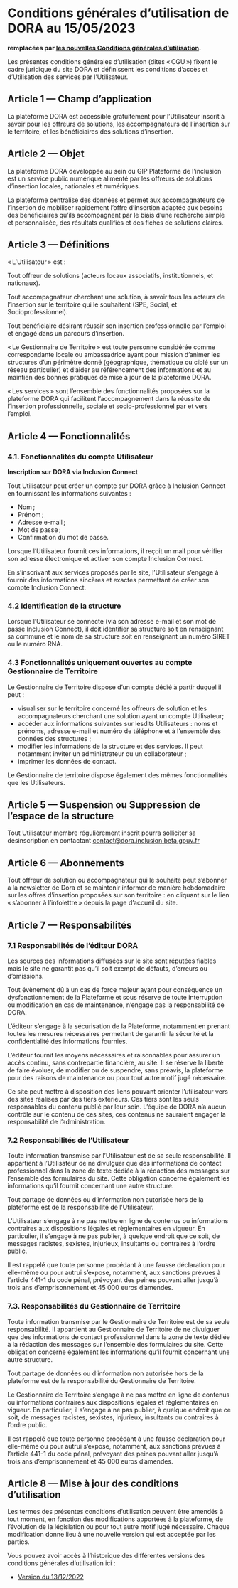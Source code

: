 # Conditions générales d’utilisation de DORA au 15/05/2023

**remplacées par [les nouvelles Conditions générales d’utilisation](/cgu).**

Les présentes conditions générales d’utilisation (dites « CGU ») fixent le cadre juridique du site DORA et définissent les conditions d’accès et d’Utilisation des services par l’Utilisateur.

## Article 1 — Champ d’application

La plateforme DORA est accessible gratuitement pour l’Utilisateur inscrit à savoir pour les offreurs de solutions, les accompagnateurs de l’insertion sur le territoire, et les bénéficiaires des solutions d’insertion.

## Article 2 — Objet

La plateforme DORA développée au sein du GIP Plateforme de l’inclusion est un service public numérique alimenté par les offreurs de solutions d’insertion locales, nationales et numériques.

La plateforme centralise des données et permet aux accompagnateurs de l’insertion de mobiliser rapidement l’offre d’insertion adaptée aux besoins des bénéficiaires qu’ils accompagnent par le biais d’une recherche simple et personnalisée, des résultats qualifiés et des fiches de solutions claires.

## Article 3 — Définitions

« L’Utilisateur » est :

Tout offreur de solutions (acteurs locaux associatifs, institutionnels, et nationaux).

Tout accompagnateur cherchant une solution, à savoir tous les acteurs de l’insertion sur le territoire qui le souhaitent (SPE, Social, et Socioprofessionnel).

Tout bénéficiaire désirant réussir son insertion professionnelle par l’emploi et engagé dans un parcours d’insertion.

« Le Gestionnaire de Territoire » est toute personne considérée comme correspondante locale ou ambassadrice ayant pour mission d’animer les structures d’un périmètre donné (géographique, thématique ou ciblé sur un réseau particulier) et d’aider au référencement des informations et au maintien des bonnes pratiques de mise à jour de la plateforme DORA.

« Les services » sont l’ensemble des fonctionnalités proposées sur la plateforme DORA qui facilitent l’accompagnement dans la réussite de l’insertion professionnelle, sociale et socio-professionnel par et vers l’emploi.

## Article 4 — Fonctionnalités

### 4.1. Fonctionnalités du compte Utilisateur

**Inscription sur DORA via Inclusion Connect**

Tout Utilisateur peut créer un compte sur DORA grâce à Inclusion Connect en fournissant les informations suivantes :

- Nom ;
- Prénom ;
- Adresse e-mail ;
- Mot de passe ;
- Confirmation du mot de passe.

Lorsque l’Utilisateur fournit ces informations, il reçoit un mail pour vérifier son adresse électronique et activer son compte Inclusion Connect.

En s’inscrivant aux services proposés par le site, l’Utilisateur s’engage à fournir des informations sincères et exactes permettant de créer son compte Inclusion Connect.

### 4.2 Identification de la structure

Lorsque l’Utilisateur se connecte (via son adresse e-mail et son mot de passe Inclusion Connect), il doit identifier sa structure soit en renseignant sa commune et le nom de sa structure soit en renseignant un numéro SIRET ou le numéro RNA.

### 4.3 Fonctionnalités uniquement ouvertes au compte Gestionnaire de Territoire

Le Gestionnaire de Territoire dispose d’un compte dédié à partir duquel il peut :

- visualiser sur le territoire concerné les offreurs de solution et les accompagnateurs cherchant une solution ayant un compte Utilisateur;
- accéder aux informations suivantes sur lesdits Utilisateurs : noms et prénoms, adresse e-mail et numéro de téléphone et à l’ensemble des données des structures ;
- modifier les informations de la structure et des services. Il peut notamment inviter un administrateur ou un collaborateur ;
- imprimer les données de contact.

Le Gestionnaire de territoire dispose également des mêmes fonctionnalités que les Utilisateurs.

## Article 5 — Suspension ou Suppression de l’espace de la structure

Tout Utilisateur membre régulièrement inscrit pourra solliciter sa désinscription en contactant [contact@dora.inclusion.beta.gouv.fr](mailto:contact@dora.inclusion.beta.gouv.fr)

## Article 6 — Abonnements

Tout offreur de solution ou accompagnateur qui le souhaite peut s’abonner à la newsletter de Dora et se maintenir informer de manière hebdomadaire sur les offres d’insertion proposées sur son territoire : en cliquant sur le lien « s’abonner à l’infolettre » depuis la page d’accueil du site.

## Article 7 — Responsabilités

### 7.1 Responsabilités de l’éditeur DORA

Les sources des informations diffusées sur le site sont réputées fiables mais le site ne garantit pas qu’il soit exempt de défauts, d’erreurs ou d’omissions.

Tout évènement dû à un cas de force majeur ayant pour conséquence un dysfonctionnement de la Plateforme et sous réserve de toute interruption ou modification en cas de maintenance, n’engage pas la responsabilité de DORA.

L’éditeur s’engage à la sécurisation de la Plateforme, notamment en prenant toutes les mesures nécessaires permettant de garantir la sécurité et la confidentialité des informations fournies.

L’éditeur fournit les moyens nécessaires et raisonnables pour assurer un accès continu, sans contrepartie financière, au site. Il se réserve la liberté de faire évoluer, de modifier ou de suspendre, sans préavis, la plateforme pour des raisons de maintenance ou pour tout autre motif jugé nécessaire.

Ce site peut mettre à disposition des liens pouvant orienter l’utilisateur vers des sites réalisés par des tiers extérieurs. Ces tiers sont les seuls responsables du contenu publié par leur soin. L’équipe de DORA n’a aucun contrôle sur le contenu de ces sites, ces contenus ne sauraient engager la responsabilité de l’administration.

### 7.2 Responsabilités de l’Utilisateur

Toute information transmise par l’Utilisateur est de sa seule responsabilité. Il appartient à l’Utilisateur de ne divulguer que des informations de contact professionnel dans la zone de texte dédiée à la rédaction des messages sur l’ensemble des formulaires du site. Cette obligation concerne également les informations qu’il fournit concernant une autre structure.

Tout partage de données ou d’information non autorisée hors de la plateforme est de la responsabilité de l’Utilisateur.

L’Utilisateur s’engage à ne pas mettre en ligne de contenus ou informations contraires aux dispositions légales et règlementaires en vigueur. En particulier, il s’engage à ne pas publier, à quelque endroit que ce soit, de messages racistes, sexistes, injurieux, insultants ou contraires à l’ordre public.

Il est rappelé que toute personne procédant à une fausse déclaration pour elle-même ou pour autrui s’expose, notamment, aux sanctions prévues à l’article 441-1 du code pénal, prévoyant des peines pouvant aller jusqu’à trois ans d’emprisonnement et 45 000 euros d’amendes.

### 7.3. Responsabilités du Gestionnaire de Territoire

Toute information transmise par le Gestionnaire de Territoire est de sa seule responsabilité. Il appartient au Gestionnaire de Territoire de ne divulguer que des informations de contact professionnel dans la zone de texte dédiée à la rédaction des messages sur l’ensemble des formulaires du site. Cette obligation concerne également les informations qu’il fournit concernant une autre structure.

Tout partage de données ou d’information non autorisée hors de la plateforme est de la responsabilité du Gestionnaire de Territoire.

Le Gestionnaire de Territoire s’engage à ne pas mettre en ligne de contenus ou informations contraires aux dispositions légales et règlementaires en vigueur. En particulier, il s’engage à ne pas publier, à quelque endroit que ce soit, de messages racistes, sexistes, injurieux, insultants ou contraires à l’ordre public.

Il est rappelé que toute personne procédant à une fausse déclaration pour elle-même ou pour autrui s’expose, notamment, aux sanctions prévues à l’article 441-1 du code pénal, prévoyant des peines pouvant aller jusqu’à trois ans d’emprisonnement et 45 000 euros d’amendes.

## Article 8 — Mise à jour des conditions d’utilisation

Les termes des présentes conditions d’utilisation peuvent être amendés à tout moment, en fonction des modifications apportées à la plateforme, de l’évolution de la législation ou pour tout autre motif jugé nécessaire. Chaque modification donne lieu à une nouvelle version qui est acceptée par les parties.

Vous pouvez avoir accès à l’historique des différentes versions des conditions générales d’utilisation ici :

- [Version du 13/12/2022](/cgu/cgu-20221213)
